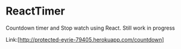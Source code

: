 # ReactTimer

Countdown timer and Stop watch using React. Still work in progress

Link:[http://protected-eyrie-79405.herokuapp.com/countdown]
